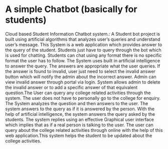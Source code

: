# A simple Chatbot (basically for students)
Cloud based Student Information Chatbot system.:     A Student bot project is built using artificial algorithms that analyzes user’s queries and understand user’s message. This System is a  web application which provides answer to the query of the student. Students just have to query through the bot which is used for chatting. Students can chat using any format there is no specific format the user has to follow. The System uses built in artificial intelligence to answer the query. The answers are appropriate what the user queries. If the answer is found to invalid, user just need to select the invalid answer button which will notify the  admin about the incorrect answer. Admin can view invalid answer through portal via login. System allows admin to delete the invalid answer or to add a specific answer of that equivalent question.The User can query any college related activities through the system. The user does not have to personally go to the college for enquiry. The System analyzes the question and then answers to the user. The system answers to the query as if it is answered by the person.     With the help of artificial intelligence, the system answers the query asked by the students. The system replies using an effective Graphical user interface which implies that as if a real person is talking to the user. The user can query about the college related activities through online with the help of this web application.This system helps the student to be updated about the college activities.
